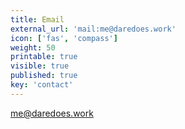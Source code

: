 ```yaml
---
title: Email
external_url: 'mail:me@daredoes.work'
icon: ['fas', 'compass']
weight: 50
printable: true
visible: true
published: true
key: 'contact'
---
```

[me@daredoes.work](mail:me@daredoes.work)
